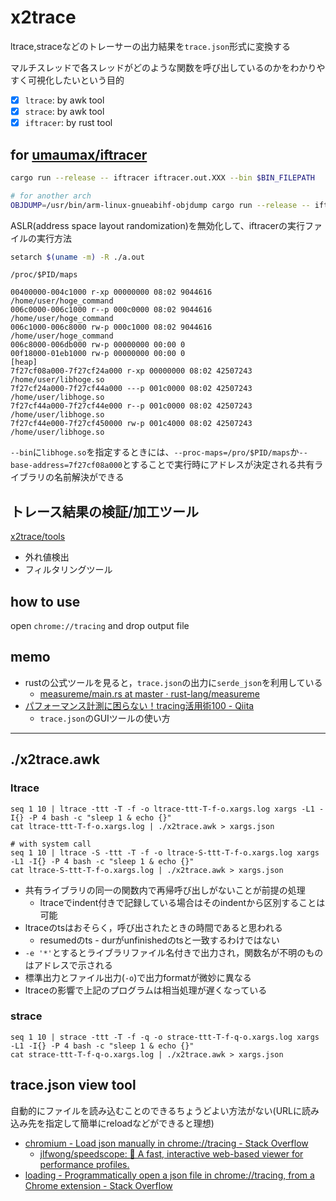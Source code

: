 # x2trace

ltrace,straceなどのトレーサーの出力結果を`trace.json`形式に変換する

マルチスレッドで各スレッドがどのような関数を呼び出しているのかをわかりやすく可視化したいという目的

* [x] `ltrace`: by awk tool
* [x] `strace`: by awk tool
* [x] `iftracer`: by rust tool

## for [umaumax/iftracer]( https://github.com/umaumax/iftracer/tree/master/ )
``` bash
cargo run --release -- iftracer iftracer.out.XXX --bin $BIN_FILEPATH

# for another arch
OBJDUMP=/usr/bin/arm-linux-gnueabihf-objdump cargo run --release -- iftracer iftracer.out.XXX --bin $BIN_FILEPATH
```

ASLR(address space layout randomization)を無効化して、iftracerの実行ファイルの実行方法
``` bash
setarch $(uname -m) -R ./a.out
```

`/proc/$PID/maps`
``` log
00400000-004c1000 r-xp 00000000 08:02 9044616                            /home/user/hoge_command
006c0000-006c1000 r--p 000c0000 08:02 9044616                            /home/user/hoge_command
006c1000-006c8000 rw-p 000c1000 08:02 9044616                            /home/user/hoge_command
006c8000-006db000 rw-p 00000000 00:00 0 
00f18000-01eb1000 rw-p 00000000 00:00 0                                  [heap]
7f27cf08a000-7f27cf24a000 r-xp 00000000 08:02 42507243                   /home/user/libhoge.so
7f27cf24a000-7f27cf44a000 ---p 001c0000 08:02 42507243                   /home/user/libhoge.so
7f27cf44a000-7f27cf44e000 r--p 001c0000 08:02 42507243                   /home/user/libhoge.so
7f27cf44e000-7f27cf450000 rw-p 001c4000 08:02 42507243                   /home/user/libhoge.so
```

`--bin`に`libhoge.so`を指定するときには、`--proc-maps=/pro/$PID/maps`か`--base-address=7f27cf08a000`とすることで実行時にアドレスが決定される共有ライブラリの名前解決ができる

## トレース結果の検証/加工ツール
[x2trace/tools]( https://github.com/umaumax/x2trace/tree/master/tools )

* 外れ値検出
* フィルタリングツール

## how to use
open `chrome://tracing` and drop output file

## memo
* rustの公式ツールを見ると，`trace.json`の出力に`serde_json`を利用している
  * [measureme/main\.rs at master · rust\-lang/measureme]( https://github.com/rust-lang/measureme/blob/master/crox/src/main.rs )
* [パフォーマンス計測に困らない！tracing活用術100 \- Qiita]( https://qiita.com/keishi/items/5f1af0851901e9021488 )
  * `trace.json`のGUIツールの使い方

----

## ./x2trace.awk
### ltrace
```
seq 1 10 | ltrace -ttt -T -f -o ltrace-ttt-T-f-o.xargs.log xargs -L1 -I{} -P 4 bash -c "sleep 1 & echo {}"
cat ltrace-ttt-T-f-o.xargs.log | ./x2trace.awk > xargs.json

# with system call
seq 1 10 | ltrace -S -ttt -T -f -o ltrace-S-ttt-T-f-o.xargs.log xargs -L1 -I{} -P 4 bash -c "sleep 1 & echo {}"
cat ltrace-S-ttt-T-f-o.xargs.log | ./x2trace.awk > xargs.json
```

* 共有ライブラリの同一の関数内で再帰呼び出しがないことが前提の処理
  * ltraceでindent付きで記録している場合はそのindentから区別することは可能
* ltraceのtsはおそらく，呼び出されたときの時間であると思われる
  * resumedのts - durがunfinishedのtsと一致するわけではない
* `-e '*'`とするとライブラリファイル名付きで出力され，関数名が不明のものはアドレスで示される
* 標準出力とファイル出力(`-o`)で出力formatが微妙に異なる
* ltraceの影響で上記のプログラムは相当処理が遅くなっている

### strace
```
seq 1 10 | strace -ttt -T -f -q -o strace-ttt-T-f-q-o.xargs.log xargs -L1 -I{} -P 4 bash -c "sleep 1 & echo {}"
cat strace-ttt-T-f-q-o.xargs.log | ./x2trace.awk > xargs.json
```

## trace.json view tool
自動的にファイルを読み込むことのできるちょうどよい方法がない(URLに読み込み先を指定して簡単にreloadなどができると理想)

* [chromium \- Load json manually in chrome://tracing \- Stack Overflow]( https://stackoverflow.com/questions/49147681/load-json-manually-in-chrome-tracing )
  * [jlfwong/speedscope: 🔬 A fast, interactive web\-based viewer for performance profiles\.]( https://github.com/jlfwong/speedscope#usage )
* [loading \- Programmatically open a json file in chrome://tracing, from a Chrome extension \- Stack Overflow]( https://stackoverflow.com/questions/42076654/programmatically-open-a-json-file-in-chrome-tracing-from-a-chrome-extension?noredirect=1&lq=1 )
